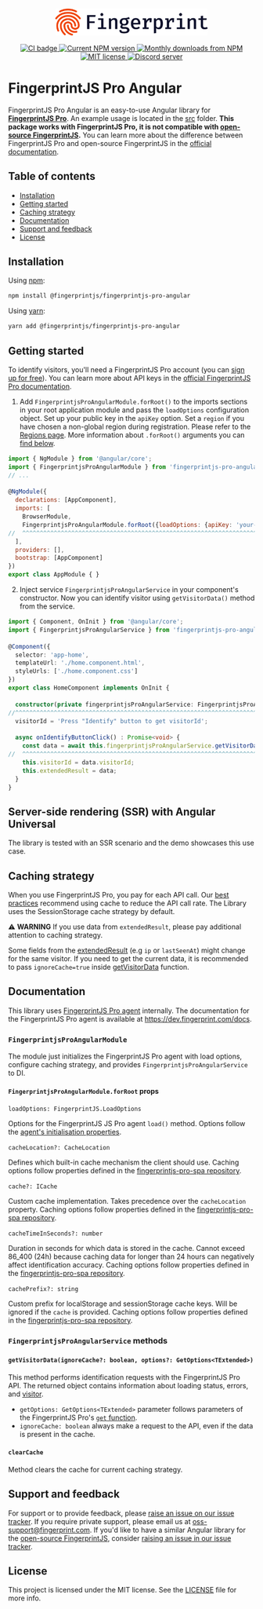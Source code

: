 <p align="center">
  <a href="https://fingerprint.com">
    <picture>
     <source media="(prefers-color-scheme: dark)" srcset="https://raw.githubusercontent.com/fingerprintjs/fingerprintjs-pro-angular/main/res/logo_light.svg" />
     <source media="(prefers-color-scheme: light)" srcset="https://raw.githubusercontent.com/fingerprintjs/fingerprintjs-pro-angular/main/res/logo_dark.svg" />
     <img src="https://raw.githubusercontent.com/fingerprintjs/fingerprintjs-pro-angular/main/res/logo_dark.svg" alt="Fingerprint logo" width="312px" />
   </picture>
  </a>
<p align="center">
<a href="https://github.com/fingerprintjs/fingerprintjs-pro-angular/actions/workflows/ci.yml">
  <img src="https://github.com/fingerprintjs/fingerprintjs-pro-angular/actions/workflows/ci.yml/badge.svg" alt="CI badge" />
</a>
<a href="https://www.npmjs.com/package/@fingerprintjs/fingerprintjs-pro-angular">
  <img src="https://img.shields.io/npm/v/@fingerprintjs/fingerprintjs-pro-angular.svg" alt="Current NPM version">
</a>
<a href="https://www.npmjs.com/package/@fingerprintjs/fingerprintjs-pro-angular">
  <img src="https://img.shields.io/npm/dm/@fingerprintjs/fingerprintjs-pro-angular.svg" alt="Monthly downloads from NPM">
<a href="https://opensource.org/licenses/MIT">
  <img src="https://img.shields.io/:license-mit-blue.svg" alt="MIT license">
</a>
<a href="https://discord.gg/39EpE2neBg">
  <img src="https://img.shields.io/discord/852099967190433792?style=logo&label=Discord&logo=Discord&logoColor=white" alt="Discord server">
</a>


# FingerprintJS Pro Angular

FingerprintJS Pro Angular is an easy-to-use Angular library for **[FingerprintJS Pro](https://fingerprint.com/)**. An example usage is located in the [src](https://github.com/fingerprintjs/fingerprintjs-pro-react/tree/main/src) folder.  **This package works with FingerprintJS Pro, it is not compatible with [open-source FingerprintJS](https://github.com/fingerprintjs/fingerprintjs).** You can learn more about the difference between FingerprintJS Pro and open-source FingerprintJS in the [official documentation](https://dev.fingerprint.com/docs/pro-vs-open-source).

## Table of contents

- [Installation](#installation)
- [Getting started](#getting-started)
- [Caching strategy](#caching-strategy)
- [Documentation](#documentation)
- [Support and feedback](#support-and-feedback)
- [License](#license)

## Installation

Using [npm](https://npmjs.org):

```sh
npm install @fingerprintjs/fingerprintjs-pro-angular
```

Using [yarn](https://yarnpkg.com):

```sh
yarn add @fingerprintjs/fingerprintjs-pro-angular
```

## Getting started

To identify visitors, you'll need a FingerprintJS Pro account (you can [sign up for free](https://dashboard.fingerprint.com/signup/)).
You can learn more about API keys in the [official FingerprintJS Pro documentation](https://dev.fingerprint.com/docs/quick-start-guide).

1. Add `FingerprintjsProAngularModule.forRoot()` to the imports sections in your root application module and pass the `loadOptions` configuration object. Set up your public key in the `apiKey` option. Set a `region` if you have chosen a non-global region during registration. Please refer to the [Regions page](https://dev.fingerprint.com/docs/regions). More information about `.forRoot()` arguments you can [find below](#fingerprintjsproangularmoduleforroot-props).

```javascript
import { NgModule } from '@angular/core';
import { FingerprintjsProAngularModule } from 'fingerprintjs-pro-angular';
// ...

@NgModule({
  declarations: [AppComponent],
  imports: [
    BrowserModule,
    FingerprintjsProAngularModule.forRoot({loadOptions: {apiKey: 'your-fpjs-public-api-key'}})
//  ^^^^^^^^^^^^^^^^^^^^^^^^^^^^^^^^^^^^^^^^^^^^^^^^^^^^^^^^^^^^^^^^^^^^^^^^^^^^^^^^^^^^^^^^^^
  ],
  providers: [],
  bootstrap: [AppComponent]
})
export class AppModule { }
```

2. Inject service `FingerprintjsProAngularService` in your component's constructor. Now you can identify visitor using `getVisitorData()` method from the service.

```typescript
import { Component, OnInit } from '@angular/core';
import { FingerprintjsProAngularService } from 'fingerprintjs-pro-angular';

@Component({
  selector: 'app-home',
  templateUrl: './home.component.html',
  styleUrls: ['./home.component.css']
})
export class HomeComponent implements OnInit {

  constructor(private fingerprintjsProAngularService: FingerprintjsProAngularService) { }
//^^^^^^^^^^^^^^^^^^^^^^^^^^^^^^^^^^^^^^^^^^^^^^^^^^^^^^^^^^^^^^^^^^^^^^^^^^^^^^^^^^
  visitorId = 'Press "Identify" button to get visitorId';

  async onIdentifyButtonClick() : Promise<void> {
    const data = await this.fingerprintjsProAngularService.getVisitorData();
//  ^^^^^^^^^^^^^^^^^^^^^^^^^^^^^^^^^^^^^^^^^^^^^^^^^^^^^^^^^^^^^^^^^^^^^^^
    this.visitorId = data.visitorId;
    this.extendedResult = data;
  }
}
```

## Server-side rendering (SSR) with Angular Universal

The library is tested with an SSR scenario and the demo showcases this use case.

## Caching strategy
When you use FingerprintJS Pro, you pay for each API call. Our [best practices](https://dev.fingerprint.com/docs/caching-visitor-information) recommend using cache to reduce the API call rate. The Library uses the SessionStorage cache strategy by default.

:warning: **WARNING** If you use data from `extendedResult`, please pay additional attention to caching strategy.

Some fields from the [extendedResult](https://dev.fingerprint.com/docs/js-agent#extendedresult) (e.g `ip` or `lastSeenAt`) might change for the same visitor. If you need to get the current data, it is recommended to pass `ignoreCache=true` inside [getVisitorData](#getvisitordataignorecache-boolean-options-getoptionstextended) function.

## Documentation

This library uses [FingerprintJS Pro agent](https://fingerprint.com/github/) internally. The documentation for the FingerprintJS Pro agent is available at https://dev.fingerprint.com/docs.

### `FingerprintjsProAngularModule`

The module just initializes the FingerprintJS Pro agent with load options, configure caching strategy, and provides `FingerprintjsProAngularService` to DI.

#### `FingerprintjsProAngularModule.forRoot` props

`loadOptions: FingerprintJS.LoadOptions`

Options for the FingerprintJS JS Pro agent `load()` method. Options follow the [agent's initialisation properties](https://dev.fingerprint.com/docs/js-agent#agent-initialization).

`cacheLocation?: CacheLocation`

Defines which built-in cache mechanism the client should use. Caching options follow properties defined in the [fingerprintjs-pro-spa repository](https://github.com/fingerprintjs/fingerprintjs-pro-spa#caching).

`cache?: ICache`

Custom cache implementation. Takes precedence over the `cacheLocation` property. Caching options follow properties defined in the [fingerprintjs-pro-spa repository](https://github.com/fingerprintjs/fingerprintjs-pro-spa#caching).

`cacheTimeInSeconds?: number`

Duration in seconds for which data is stored in the cache. Cannot exceed 86_400 (24h) because caching data for longer than 24 hours can negatively affect identification accuracy. Caching options follow properties defined in the [fingerprintjs-pro-spa repository](https://github.com/fingerprintjs/fingerprintjs-pro-spa#caching).

`cachePrefix?: string`

Custom prefix for localStorage and sessionStorage cache keys. Will be ignored if the `cache` is provided. Caching options follow properties defined in the [fingerprintjs-pro-spa repository](https://github.com/fingerprintjs/fingerprintjs-pro-spa#caching).

### `FingerprintjsProAngularService` methods

#### `getVisitorData(ignoreCache?: boolean, options?: GetOptions<TExtended>)`

This method performs identification requests with the FingerprintJS Pro API. The returned object contains information about loading status, errors, and [visitor](https://dev.fingerprint.com/docs/js-agent#extendedresult).

- `getOptions: GetOptions<TExtended>` parameter follows parameters of the FingerprintJS Pro's [`get` function](https://dev.fingerprint.com/docs/js-agent#parameters-reference).
- `ignoreCache: boolean` always make a request to the API, even if the data is present in the cache.

#### `clearCache`

Method clears the cache for current caching strategy. 

## Support and feedback
For support or to provide feedback, please [raise an issue on our issue tracker](https://github.com/fingerprintjs/fingerprintjs-pro-angular/issues). If you require private support, please email us at oss-support@fingerprint.com. If you'd like to have a similar Angular library for the [open-source FingerprintJS](https://github.com/fingerprintjs/fingerprintjs), consider [raising an issue in our issue tracker](https://github.com/fingerprintjs/fingerprintjs-pro-angular/issues).


## License

This project is licensed under the MIT license. See the [LICENSE](https://github.com/fingerprintjs/fingerprintjs-pro-angular/blob/main/LICENSE) file for more info.
